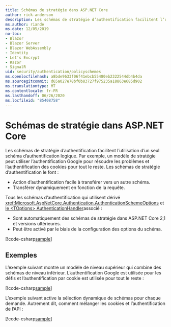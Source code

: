 ```yaml
---
title: Schémas de stratégie dans ASP.NET Core
author: rick-anderson
description: Les schémas de stratégie d’authentification facilitent l’utilisation d’un seul schéma d’authentification logique.
ms.author: riande
ms.date: 12/05/2019
no-loc:
- Blazor
- Blazor Server
- Blazor WebAssembly
- Identity
- Let's Encrypt
- Razor
- SignalR
uid: security/authentication/policyschemes
ms.openlocfilehash: a8bde9633f06f41ebcb55480eb2322544db4b4da
ms.sourcegitcommit: d65a027e78bf0b83727f975235a18863e685d902
ms.translationtype: MT
ms.contentlocale: fr-FR
ms.lasthandoff: 06/26/2020
ms.locfileid: "85408758"
---
```

# <a name="policy-schemes-in-aspnet-core"></a>Schémas de stratégie dans ASP.NET Core

Les schémas de stratégie d’authentification facilitent l’utilisation d’un seul schéma d’authentification logique. Par exemple, un modèle de stratégie peut utiliser l’authentification Google pour résoudre les problèmes et l’authentification des cookies pour tout le reste. Les schémas de stratégie d’authentification le font :

* Action d’authentification facile à transférer vers un autre schéma.
* Transférer dynamiquement en fonction de la requête.

Tous les schémas d’authentification qui utilisent dérivé <xref:Microsoft.AspNetCore.Authentication.AuthenticationSchemeOptions> et [le \<TOptions> AuthenticationHandler](/dotnet/api/microsoft.aspnetcore.authentication.authenticationhandler-1)associé :

* Sont automatiquement des schémas de stratégie dans ASP.NET Core 2,1 et versions ultérieures.
* Peut être activé par le biais de la configuration des options du schéma.

[!code-csharp[sample](policyschemes/samples/AuthenticationSchemeOptions.cs?name=snippet)]

## <a name="examples"></a>Exemples

L’exemple suivant montre un modèle de niveau supérieur qui combine des schémas de niveau inférieur. L’authentification Google est utilisée pour les défis et l’authentification par cookie est utilisée pour tout le reste :

[!code-csharp[sample](policyschemes/samples/Startup.cs?name=snippet1)]

L’exemple suivant active la sélection dynamique de schémas pour chaque demande. Autrement dit, comment mélanger les cookies et l’authentification de l’API :

 <!-- REVIEW, missing If set in public Func<HttpContext, string> ForwardDefaultSelector -->

[!code-csharp[sample](policyschemes/samples/Startup.cs?name=snippet2)]
